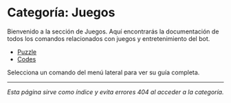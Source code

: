 # Categoría: Juegos

Bienvenido a la sección de Juegos. Aquí encontrarás la documentación de todos los comandos relacionados con juegos y entretenimiento del bot.

- [Puzzle](./puzzle.md)
- [Codes](./codes.md)

Selecciona un comando del menú lateral para ver su guía completa.

---

*Esta página sirve como índice y evita errores 404 al acceder a la categoría.*
